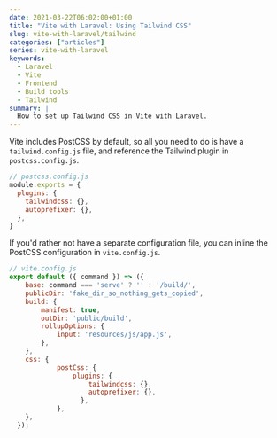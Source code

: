 ```yaml
---
date: 2021-03-22T06:02:00+01:00
title: "Vite with Laravel: Using Tailwind CSS"
slug: vite-with-laravel/tailwind
categories: ["articles"]
series: vite-with-laravel
keywords:
  - Laravel
  - Vite
  - Frontend
  - Build tools
  - Tailwind
summary: |
  How to set up Tailwind CSS in Vite with Laravel.
---
```


Vite includes PostCSS by default, so all you need to do is have a `tailwind.config.js` file, and reference the Tailwind plugin in `postcss.config.js`.

```js
// postcss.config.js
module.exports = {
  plugins: {
    tailwindcss: {},
    autoprefixer: {},
  },
}
```

If you'd rather not have a separate configuration file, you can inline the PostCSS configuration in `vite.config.js`.

```js {hl_lines=["12-19"]}
// vite.config.js
export default ({ command }) => ({
    base: command === 'serve' ? '' : '/build/',
    publicDir: 'fake_dir_so_nothing_gets_copied',
    build: {
        manifest: true,
        outDir: 'public/build',
        rollupOptions: {
            input: 'resources/js/app.js',
        },
    },
    css: {
            postCss: {
                plugins: {
                    tailwindcss: {},
                    autoprefixer: {},
                  },
            },
    },
  });
```
